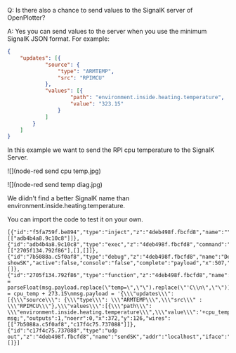 Q: Is there also a chance to send values to the SignalK server of OpenPlotter?

A: Yes you can send values to the server when you use the minimum SignalK JSON format. For example:

```json
{
	"updates": [{
			"source": {
				"type": "ARMTEMP",
				"src": "RPIMCU"
			},
			"values": [{
					"path": "environment.inside.heating.temperature",
					"value": "323.15"
				}
			]
		}
	]
}

```
In this example we want to send the RPI cpu temperature to the SignalK Server.

![](node-red send cpu temp.jpg)

![](node-red send temp diag.jpg)

We diidn't find a better SignalK name than environment.inside.heating.temperature.

You can import the code to test it on your own.

```
[{"id":"f5fa759f.be894","type":"inject","z":"4deb498f.fbcfd8","name":"","topic":"","payload":"","payloadType":"date","repeat":"10","crontab":"","once":true,"x":131,"y":127,"wires":[["adb4b4a8.9c10c8"]]},{"id":"adb4b4a8.9c10c8","type":"exec","z":"4deb498f.fbcfd8","command":"vcgencmd","addpay":false,"append":"measure_temp","useSpawn":"","timer":"","name":"getCPUtemp","x":258,"y":186.5,"wires":[["2705f134.792f86"],[],[]]},{"id":"7b5088a.c5f0af8","type":"debug","z":"4deb498f.fbcfd8","name":"Debug showSK","active":false,"console":"false","complete":"payload","x":507,"y":187.5,"wires":[]},{"id":"2705f134.792f86","type":"function","z":"4deb498f.fbcfd8","name":"msg.payload","func":"cpu_temp = parseFloat(msg.payload.replace(\"temp=\",\"\").replace(\"'C\\n\",\"\"));\ncpu_temp = cpu_temp + 273.15\nmsg.payload = '{\\\"updates\\\": [{\\\"source\\\": {\\\"type\\\": \\\"ARMTEMP\\\",\\\"src\\\" : \\\"RPIMCU\\\"},\\\"values\\\":[{\\\"path\\\": \\\"environment.inside.heating.temperature\\\",\\\"value\\\":'+cpu_temp+'}]}]}\\n';\nreturn msg;","outputs":1,"noerr":0,"x":372,"y":126,"wires":[["7b5088a.c5f0af8","c17f4c75.737088"]]},{"id":"c17f4c75.737088","type":"udp out","z":"4deb498f.fbcfd8","name":"sendSK","addr":"localhost","iface":"","port":"55559","ipv":"udp4","outport":"","base64":false,"multicast":"false","x":535,"y":126,"wires":[]}]
```